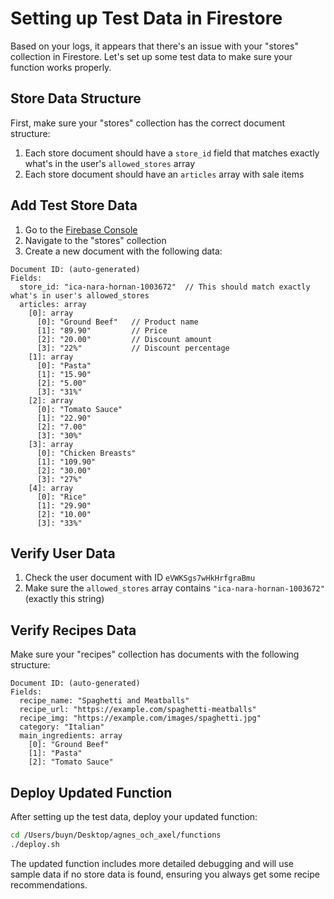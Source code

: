 # Setting up Test Data in Firestore

Based on your logs, it appears that there's an issue with your "stores" collection in Firestore. Let's set up some test data to make sure your function works properly.

## Store Data Structure

First, make sure your "stores" collection has the correct document structure:

1. Each store document should have a `store_id` field that matches exactly what's in the user's `allowed_stores` array
2. Each store document should have an `articles` array with sale items

## Add Test Store Data

1. Go to the [Firebase Console](https://console.firebase.google.com/project/hellopoor-16c13/firestore)
2. Navigate to the "stores" collection
3. Create a new document with the following data:

```
Document ID: (auto-generated)
Fields:
  store_id: "ica-nara-hornan-1003672"  // This should match exactly what's in user's allowed_stores
  articles: array
    [0]: array
      [0]: "Ground Beef"   // Product name
      [1]: "89.90"         // Price
      [2]: "20.00"         // Discount amount
      [3]: "22%"           // Discount percentage
    [1]: array
      [0]: "Pasta"
      [1]: "15.90"
      [2]: "5.00"
      [3]: "31%"
    [2]: array
      [0]: "Tomato Sauce"
      [1]: "22.90"
      [2]: "7.00"
      [3]: "30%"
    [3]: array
      [0]: "Chicken Breasts"
      [1]: "109.90"
      [2]: "30.00"
      [3]: "27%"
    [4]: array
      [0]: "Rice"
      [1]: "29.90"
      [2]: "10.00"
      [3]: "33%"
```

## Verify User Data

1. Check the user document with ID `eVWKSgs7wHkHrfgraBmu`
2. Make sure the `allowed_stores` array contains `"ica-nara-hornan-1003672"` (exactly this string)

## Verify Recipes Data

Make sure your "recipes" collection has documents with the following structure:

```
Document ID: (auto-generated)
Fields:
  recipe_name: "Spaghetti and Meatballs"
  recipe_url: "https://example.com/spaghetti-meatballs"
  recipe_img: "https://example.com/images/spaghetti.jpg"
  category: "Italian"
  main_ingredients: array
    [0]: "Ground Beef"
    [1]: "Pasta"
    [2]: "Tomato Sauce"
```

## Deploy Updated Function

After setting up the test data, deploy your updated function:

```bash
cd /Users/buyn/Desktop/agnes_och_axel/functions
./deploy.sh
```

The updated function includes more detailed debugging and will use sample data if no store data is found, ensuring you always get some recipe recommendations. 